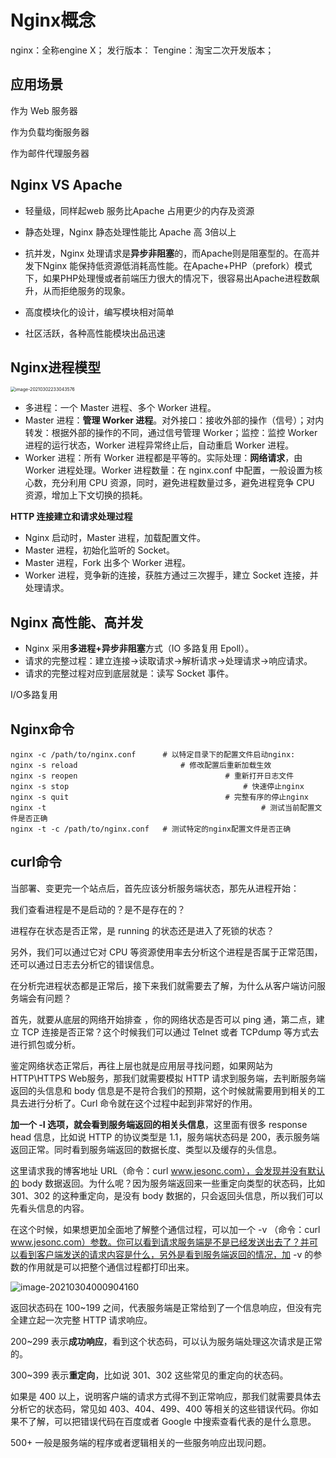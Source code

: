 # Nginx概念

nginx：全称engine X；
		发行版本：
			Tengine：淘宝二次开发版本；

## 应用场景

作为 Web 服务器

作为负载均衡服务器

作为邮件代理服务器

## Nginx VS Apache

- 轻量级，同样起web 服务比Apache 占用更少的内存及资源

- 静态处理，Nginx 静态处理性能比 Apache 高 3倍以上

- 抗并发，Nginx 处理请求是**异步非阻塞**的，而Apache则是阻塞型的。在高并发下Nginx 能保持低资源低消耗高性能。在Apache+PHP（prefork）模式下，如果PHP处理慢或者前端压力很大的情况下，很容易出Apache进程数飙升，从而拒绝服务的现象。

- 高度模块化的设计，编写模块相对简单

- 社区活跃，各种高性能模块出品迅速

## Nginx进程模型

<img src="https://gitee.com/c_honghui/picture/raw/master/img/20210302233050.png" alt="image-20210302233043576" style="zoom: 50%;" />

- 多进程：一个 Master 进程、多个 Worker 进程。
- Master 进程：**管理 Worker 进程**。对外接口：接收外部的操作（信号）；对内转发：根据外部的操作的不同，通过信号管理 Worker；监控：监控 Worker 进程的运行状态，Worker 进程异常终止后，自动重启 Worker 进程。
- Worker 进程：所有 Worker 进程都是平等的。实际处理：**网络请求**，由 Worker 进程处理。Worker 进程数量：在 nginx.conf 中配置，一般设置为核心数，充分利用 CPU 资源，同时，避免进程数量过多，避免进程竞争 CPU 资源，增加上下文切换的损耗。

**HTTP 连接建立和请求处理过程**

- Nginx 启动时，Master 进程，加载配置文件。
- Master 进程，初始化监听的 Socket。
- Master 进程，Fork 出多个 Worker 进程。
- Worker 进程，竞争新的连接，获胜方通过三次握手，建立 Socket 连接，并处理请求。

## Nginx 高性能、高并发

- Nginx 采用**多进程+异步非阻塞**方式（IO 多路复用 Epoll）。
- 请求的完整过程：建立连接→读取请求→解析请求→处理请求→响应请求。
- 请求的完整过程对应到底层就是：读写 Socket 事件。

I/O多路复用

## Nginx命令

```shell
nginx -c /path/to/nginx.conf  	  # 以特定目录下的配置文件启动nginx:
nginx -s reload            	 	 	  # 修改配置后重新加载生效
nginx -s reopen   			 	 				# 重新打开日志文件
nginx -s stop  				 	 	 				# 快速停止nginx
nginx -s quit  				  	 				# 完整有序的停止nginx
nginx -t    					 		 				# 测试当前配置文件是否正确
nginx -t -c /path/to/nginx.conf   # 测试特定的nginx配置文件是否正确
```

## curl命令

当部署、变更完一个站点后，首先应该分析服务端状态，那先从进程开始：

我们查看进程是不是启动的？是不是存在的？

进程存在状态是否正常，是 running 的状态还是进入了死锁的状态？

另外，我们可以通过它对 CPU 等资源使用率去分析这个进程是否属于正常范围，还可以通过日志去分析它的错误信息。

在分析完进程状态都是正常后，接下来我们就需要去了解，为什么从客户端访问服务端会有问题？

首先，就要从底层的网络开始排查 ，你的网络状态是否可以 ping 通，第二点，建立 TCP 连接是否正常？这个时候我们可以通过 Telnet 或者 TCPdump 等方式去进行抓包或分析。

鉴定网络状态正常后，再往上层也就是应用层寻找问题，如果网站为 HTTP\HTTPS Web服务，那我们就需要模拟 HTTP 请求到服务端，去判断服务端返回的头信息和 body 信息是不是符合我们的预期，这个时候就需要用到相关的工具去进行分析了。Curl 命令就在这个过程中起到非常好的作用。

**加一个 -I 选项，就会看到服务端返回的相关头信息**，这里面有很多 response head 信息，比如说 HTTP 的协议类型是 1.1，服务端状态码是 200，表示服务端返回正常。同时看到服务端返回的数据长度、类型以及缓存的头信息。

这里请求我的博客地址 URL（命令：curl www.jesonc.com），会发现并没有默认的 body 数据返回。为什么呢？因为服务端返回来一些重定向类型的状态码，比如 301、302 的这种重定向，是没有 body 数据的，只会返回头信息，所以我们可以先看头信息的内容。

在这个时候，如果想更加全面地了解整个通信过程，可以加一个 -v （命令：curl www.jesonc.com）参数。你可以看到请求服务端是不是已经发送出去了？并可以看到客户端发送的请求内容是什么，另外是看到服务端返回的情况，加 -v 的参数的作用就是可以把整个通信过程都打印出来。

![image-20210304000904160](https://gitee.com/c_honghui/picture/raw/master/img/20210304000904.png)

返回状态码在 100~199 之间，代表服务端是正常给到了一个信息响应，但没有完全建立起一次完整 HTTP 请求响应。



200~299 表示**成功响应**，看到这个状态码，可以认为服务端处理这次请求是正常的。



300~399 表示**重定向**，比如说 301、302 这些常见的重定向的状态码。



如果是 400 以上，说明客户端的请求方式得不到正常响应，那我们就需要具体去分析它的状态码，常见如 403、404、499、400 等相关的这些错误代码。你如果不了解，可以把错误代码在百度或者 Google 中搜索查看代表的是什么意思。



500+ 一般是服务端的程序或者逻辑相关的一些服务响应出现问题。